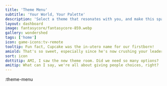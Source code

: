 ```yaml
---
title: 'Theme Menu'
subtitle: 'Your World, Your Palette'
description: 'Select a theme that resonates with you, and make this space truly your own. With a plethora of choices, you are bound to find your vibe.'
layout: dashboard
image: fantasycore/fantasycore-859.webp
gallery: wondershed
tags: ['home']
icon: game-icons:tv-remote
tooltip: Fun fact, Cupcake was the in-utero name for our firstborn!
amiold: That's so sweet, especially since he's now crushing your leaderboards!
sort: icon
dottitip: AMI, I saw the new theme room. Did we need so many options?
amitip: What can I say, we're all about giving people choices, right?
---
```


:theme-menu
